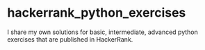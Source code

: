 # hackerrank_python_exercises
I share my own solutions for basic, intermediate, advanced python exercises that are published in HackerRank.

